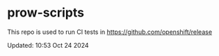 # prow-scripts

This repo is used to run CI tests in https://github.com/openshift/release

Updated: 10:53 Oct 24 2024
